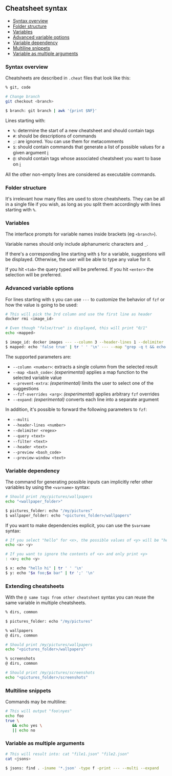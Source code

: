 ## Cheatsheet syntax

- [Syntax overview](#syntax-overview)
- [Folder structure](#folder-structure)
- [Variables](#variables)
- [Advanced variable options](#advanced-variable-options)
- [Variable dependency](#variable-dependency)
- [Multiline snippets](#multiline-snippets)
- [Variable as multiple arguments](#variable-as-multiple-arguments)

### Syntax overview

Cheatsheets are described in `.cheat` files that look like this:

```sh
% git, code

# Change branch
git checkout <branch>

$ branch: git branch | awk '{print $NF}'
```

Lines starting with:

- `%`: determine the start of a new cheatsheet and should contain tags
- `#`: should be descriptions of commands
- `;`: are ignored. You can use them for metacomments
- `$`: should contain commands that generate a list of possible values for a given argument [:information_source:](#variables)
- `@`: should contain tags whose associated cheatsheet you want to base on [:information_source:](#extending-cheatsheets)

All the other non-empty lines are considered as executable commands.

### Folder structure

It's irrelevant how many files are used to store cheatsheets. They can be all in a single file if you wish, as long as you split them accordingly with lines starting with `%`.

### Variables

The interface prompts for variable names inside brackets (eg `<branch>`).

Variable names should only include alphanumeric characters and `_`.

If there's a corresponding line starting with `$` for a variable, suggestions will be displayed. Otherwise, the user will be able to type any value for it.

If you hit `<tab>` the query typed will be preferred. If you hit `<enter>` the selection will be preferred.

### Advanced variable options

For lines starting with `$` you can use `---` to customize the behavior of `fzf` or how the value is going to be used:

```sh
# This will pick the 3rd column and use the first line as header
docker rmi <image_id>

# Even though "false/true" is displayed, this will print "0/1"
echo <mapped>

$ image_id: docker images --- --column 3 --header-lines 1 --delimiter '\s\s+'
$ mapped: echo 'false true' | tr ' ' '\n' --- --map "grep -q t && echo 1 || echo 0"
```

The supported parameters are:

- `--column <number>`: extracts a single column from the selected result
- `--map <bash_code>`: _(experimental)_ applies a map function to the selected variable value
- `--prevent-extra`: _(experimental)_ limits the user to select one of the suggestions
- `--fzf-overrides <arg>`: _(experimental)_ applies arbitrary `fzf` overrides
- `--expand`: _(experimental)_ converts each line into a separate argument

In addition, it's possible to forward the following parameters to `fzf`:

- `--multi`
- `--header-lines <number>`
- `--delimiter <regex>`
- `--query <text>`
- `--filter <text>`
- `--header <text>`
- `--preview <bash_code>`
- `--preview-window <text>`

### Variable dependency

The command for generating possible inputs can implicitly refer other variables by using the `<varname>` syntax:

```sh
# Should print /my/pictures/wallpapers
echo "<wallpaper_folder>"

$ pictures_folder: echo "/my/pictures"
$ wallpaper_folder: echo "<pictures_folder>/wallpapers"
```

If you want to make dependencies explicit, you can use the `$varname` syntax:

```sh
# If you select "hello" for <x>, the possible values of <y> will be "hello foo" and "hello bar"
echo <x> <y>

# If you want to ignore the contents of <x> and only print <y>
: <x>; echo <y>

$ x: echo "hello hi" | tr ' ' '\n'
$ y: echo "$x foo;$x bar" | tr ';' '\n'
```

### Extending cheatsheets

With the `@ same tags from other cheatsheet` syntax you can reuse the same variable in multiple cheatsheets.

```sh
% dirs, common

$ pictures_folder: echo "/my/pictures"

% wallpapers
@ dirs, common

# Should print /my/pictures/wallpapers
echo "<pictures_folder>/wallpapers"

% screenshots
@ dirs, common

# Should print /my/pictures/screenshots
echo "<pictures_folder>/screenshots"
```

### Multiline snippets

Commands may be multiline:

```sh
# This will output "foo\nyes"
echo foo
true \
   && echo yes \
   || echo no
```

### Variable as multiple arguments

```sh
# This will result into: cat "file1.json" "file2.json"
cat <jsons>

$ jsons: find . -iname '*.json' -type f -print --- --multi --expand
```

